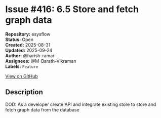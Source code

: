 # Issue #416: 6.5 Store and fetch graph data

**Repository:** esysflow  
**Status:** Open  
**Created:** 2025-08-31  
**Updated:** 2025-09-24  
**Author:** @harish-ramar  
**Assignees:** @M-Barath-Vikraman  
**Labels:** `Feature`  

[View on GitHub](https://github.com/Simtestlab/esysflow/issues/416)

## Description

DOD: As a developer create API and integrate existing store to store and fetch graph data from the database